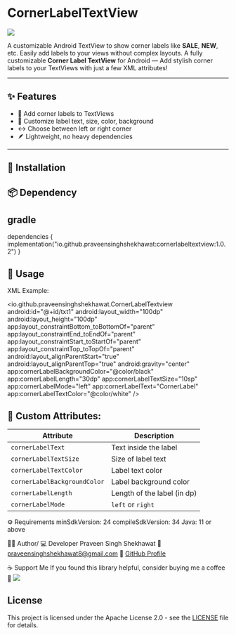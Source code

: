 # CornerLabelTextView

[![](https://img.shields.io/maven-central/v/io.github.praveensinghshekhawat/cornerlabeltextview.svg?label=Maven%20Central)](https://central.sonatype.com/artifact/io.github.praveensinghshekhawat/cornerlabeltextview)

A customizable Android TextView to show corner labels like **SALE**, **NEW**, etc. Easily add labels
to your views without complex layouts.
A fully customizable **Corner Label TextView** for Android — Add stylish corner labels to your
TextViews with just a few XML attributes!

---

## ✨ Features

- 🔹 Add corner labels to TextViews
- 🎨 Customize label text, size, color, background
- ↔️ Choose between left or right corner
- 🪶 Lightweight, no heavy dependencies

---

## 🚀 Installation

## 📦 Dependency

## gradle
dependencies {
    implementation("io.github.praveensinghshekhawat:cornerlabeltextview:1.0.2")
}


## 🧩 Usage
XML Example:

<io.github.praveensinghshekhawat.CornerLabelTextview
        android:id="@+id/txt1"
        android:layout_width="100dp"
        android:layout_height="100dp"
        app:layout_constraintBottom_toBottomOf="parent"
        app:layout_constraintEnd_toEndOf="parent"
        app:layout_constraintStart_toStartOf="parent"
        app:layout_constraintTop_toTopOf="parent"
        android:layout_alignParentStart="true"
        android:layout_alignParentTop="true"
        android:gravity="center"
        app:cornerLabelBackgroundColor="@color/black"
        app:cornerLabelLength="30dp"
        app:cornerLabelTextSize="10sp"
        app:cornerLabelMode="left"
        app:cornerLabelText="CornerLabel"
        app:cornerLabelTextColor="@color/white"
        />
        
        
## 🔧 Custom Attributes:

| Attribute                    | Description                 |
| ---------------------------- | --------------------------- |
| `cornerLabelText`            | Text inside the label       |
| `cornerLabelTextSize`        | Size of label text          |
| `cornerLabelTextColor`       | Label text color            |
| `cornerLabelBackgroundColor` | Label background color      |
| `cornerLabelLength`          | Length of the label (in dp) |
| `cornerLabelMode`            | `left` or `right`           |



⚙️ Requirements
minSdkVersion: 24
compileSdkVersion: 34
Java: 11 or above



🙋‍♂️ Author/ 💻 Developer
Praveen Singh Shekhawat
📧 praveensinghshekhawat8@gmail.com
🔗 [GitHub Profile](https://github.com/praveensinghshekhawat)

☕ Support Me
If you found this library helpful, consider buying me a coffee 💛
[![](https://img.shields.io/badge/-Buy%20me%20a%20coffee-yellow?logo=buymeacoffee&logoColor=black&style=flat-square)](https://buymeacoffee.com/praveensinghshekhawat)

## License

This project is licensed under the Apache License 2.0 - see the [LICENSE](LICENSE) file for details.